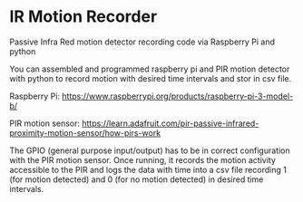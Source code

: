 # IR Motion Recorder
Passive Infra Red motion detector recording code via Raspberry Pi and python

You can assembled and programmed raspberry pi and PIR motion detector with python to record motion with desired time intervals and stor in csv file.

Raspberry Pi:
https://www.raspberrypi.org/products/raspberry-pi-3-model-b/

PIR motion sensor:
https://learn.adafruit.com/pir-passive-infrared-proximity-motion-sensor/how-pirs-work

The GPIO (general purpose input/output) has to be in correct configuration with the PIR motion sensor.
Once running, it records the motion activity accessible to the PIR and logs the data with time into a csv file recording 1 (for motion detected) and 0 (for no motion detected) in desired time intervals. 
